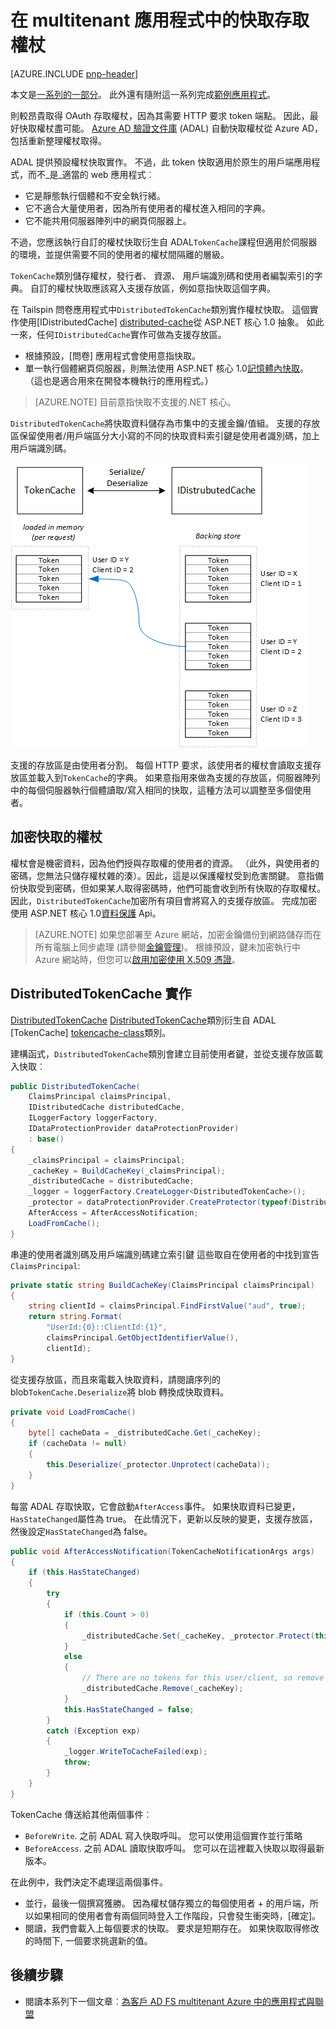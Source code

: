 <properties
   pageTitle="快取 multitenant 應用程式中的存取權杖 |Microsoft Azure"
   description="快取用於啟動後端 Web API 的存取權杖"
   services=""
   documentationCenter="na"
   authors="MikeWasson"
   manager="roshar"
   editor=""
   tags=""/>

<tags
   ms.service="guidance"
   ms.devlang="dotnet"
   ms.topic="article"
   ms.tgt_pltfrm="na"
   ms.workload="na"
   ms.date="02/16/2016"
   ms.author="mwasson"/>


# <a name="caching-access-tokens-in-a-multitenant-application"></a>在 multitenant 應用程式中的快取存取權杖

[AZURE.INCLUDE [pnp-header](../../includes/guidance-pnp-header-include.md)]

本文是[一系列的一部分]。 此外還有隨附這一系列完成[範例應用程式]。

則較昂貴取得 OAuth 存取權杖，因為其需要 HTTP 要求 token 端點。 因此，最好快取權杖盡可能。 [Azure AD 驗證文件庫][ ADAL] (ADAL) 自動快取權杖從 Azure AD，包括重新整理權杖取得。

ADAL 提供預設權杖快取實作。 不過，此 token 快取適用於原生的用戶端應用程式，而不_是_適當的 web 應用程式︰

-   它是靜態執行個體和不安全執行緒。
-   它不適合大量使用者，因為所有使用者的權杖進入相同的字典。
-   它不能共用伺服器陣列中的網頁伺服器上。

不過，您應該執行自訂的權杖快取衍生自 ADAL`TokenCache`課程但適用於伺服器的環境，並提供需要不同的使用者的權杖間隔離的層級。

`TokenCache`類別儲存權杖，發行者、 資源、 用戶端識別碼和使用者編製索引的字典。 自訂的權杖快取應該寫入支援存放區，例如意指快取這個字典。

在 Tailspin 問卷應用程式中`DistributedTokenCache`類別實作權杖快取。 這個實作使用[IDistributedCache] [distributed-cache]從 ASP.NET 核心 1.0 抽象。 如此一來，任何`IDistributedCache`實作可做為支援存放區。

-   根據預設，[問卷] 應用程式會使用意指快取。
-   單一執行個體網頁伺服器，則無法使用 ASP.NET 核心 1.0[記憶體內快取][in-memory-cache]。 （這也是適合用來在開發本機執行的應用程式。）

> [AZURE.NOTE] 目前意指快取不支援的.NET 核心。

`DistributedTokenCache`將快取資料儲存為市集中的支援金鑰/值組。 支援的存放區保留使用者/用戶端區分大小寫的不同的快取資料索引鍵是使用者識別碼，加上用戶端識別碼。

![權杖快取](media/guidance-multitenant-identity/token-cache.png)

支援的存放區是由使用者分割。 每個 HTTP 要求，該使用者的權杖會讀取支援存放區並載入到`TokenCache`的字典。 如果意指用來做為支援的存放區，伺服器陣列中的每個伺服器執行個體讀取/寫入相同的快取，這種方法可以調整至多個使用者。

## <a name="encrypting-cached-tokens"></a>加密快取的權杖

權杖會是機密資料，因為他們授與存取權的使用者的資源。 （此外，與使用者的密碼，您無法只儲存權杖雜的湊）。因此，這是以保護權杖受到危害關鍵。 意指備份快取受到密碼，但如果某人取得密碼時，他們可能會收到所有快取的存取權杖。 因此，`DistributedTokenCache`加密所有項目會將寫入的支援存放區。 完成加密使用 ASP.NET 核心 1.0[資料保護][ data-protection] Api。

> [AZURE.NOTE] 如果您部署至 Azure 網站，加密金鑰備份到網路儲存而在所有電腦上同步處理 (請參閱[金鑰管理][key-management])。 根據預設，鍵未加密執行中 Azure 網站時，但您可以[啟用加密使用 X.509 憑證][x509-cert-encryption]。


## <a name="distributedtokencache-implementation"></a>DistributedTokenCache 實作

[DistributedTokenCache] [DistributedTokenCache]類別衍生自 ADAL [TokenCache] [tokencache-class]類別。

建構函式，`DistributedTokenCache`類別會建立目前使用者鍵，並從支援存放區載入快取︰

```csharp
public DistributedTokenCache(
    ClaimsPrincipal claimsPrincipal,
    IDistributedCache distributedCache,
    ILoggerFactory loggerFactory,
    IDataProtectionProvider dataProtectionProvider)
    : base()
{
    _claimsPrincipal = claimsPrincipal;
    _cacheKey = BuildCacheKey(_claimsPrincipal);
    _distributedCache = distributedCache;
    _logger = loggerFactory.CreateLogger<DistributedTokenCache>();
    _protector = dataProtectionProvider.CreateProtector(typeof(DistributedTokenCache).FullName);
    AfterAccess = AfterAccessNotification;
    LoadFromCache();
}
```

串連的使用者識別碼及用戶端識別碼建立索引鍵 這些取自在使用者的中找到宣告`ClaimsPrincipal`:

```csharp
private static string BuildCacheKey(ClaimsPrincipal claimsPrincipal)
{
    string clientId = claimsPrincipal.FindFirstValue("aud", true);
    return string.Format(
        "UserId:{0}::ClientId:{1}",
        claimsPrincipal.GetObjectIdentifierValue(),
        clientId);
}
```

從支援存放區，而且來電載入快取資料，請閱讀序列的 blob`TokenCache.Deserialize`將 blob 轉換成快取資料。

```csharp
private void LoadFromCache()
{
    byte[] cacheData = _distributedCache.Get(_cacheKey);
    if (cacheData != null)
    {
        this.Deserialize(_protector.Unprotect(cacheData));
    }
}
```

每當 ADAL 存取快取，它會啟動`AfterAccess`事件。 如果快取資料已變更，`HasStateChanged`屬性為 true。 在此情況下，更新以反映的變更，支援存放區，然後設定`HasStateChanged`為 false。

```csharp
public void AfterAccessNotification(TokenCacheNotificationArgs args)
{
    if (this.HasStateChanged)
    {
        try
        {
            if (this.Count > 0)
            {
                _distributedCache.Set(_cacheKey, _protector.Protect(this.Serialize()));
            }
            else
            {
                // There are no tokens for this user/client, so remove the item from the cache.
                _distributedCache.Remove(_cacheKey);
            }
            this.HasStateChanged = false;
        }
        catch (Exception exp)
        {
            _logger.WriteToCacheFailed(exp);
            throw;
        }
    }
}
```

TokenCache 傳送給其他兩個事件︰

- `BeforeWrite`. 之前 ADAL 寫入快取呼叫。 您可以使用這個實作並行策略
- `BeforeAccess`. 之前 ADAL 讀取快取呼叫。 您可以在這裡載入快取以取得最新版本。

在此例中，我們決定不處理這兩個事件。

- 並行，最後一個撰寫獲勝。 因為權杖儲存獨立的每個使用者 + 的用戶端，所以如果相同的使用者會有兩個同時登入工作階段，只會發生衝突時，[確定]。
- 閱讀，我們會載入上每個要求的快取。 要求是短期存在。 如果快取取得修改的時間下, 一個要求挑選新的值。

## <a name="next-steps"></a>後續步驟

- 閱讀本系列下一個文章︰[為客戶 AD FS multitenant Azure 中的應用程式與聯盟][adfs]

<!-- links -->
[ADAL]: https://msdn.microsoft.com/library/azure/jj573266.aspx
[adfs]: guidance-multitenant-identity-adfs.md
[data-protection]: https://docs.asp.net/en/latest/security/data-protection/index.html
[distributed-cache]: https://docs.asp.net/en/latest/fundamentals/distributed-cache.html
[DistributedTokenCache]: https://github.com/Azure-Samples/guidance-identity-management-for-multitenant-apps/blob/master/src/Tailspin.Surveys.TokenStorage/DistributedTokenCache.cs
[key-management]: https://docs.asp.net/en/latest/security/data-protection/configuration/default-settings.html
[in-memory-cache]: https://docs.asp.net/en/latest/fundamentals/caching.html
[tokencache-class]: https://msdn.microsoft.com/library/azure/microsoft.identitymodel.clients.activedirectory.tokencache.aspx
[x509-cert-encryption]: https://docs.asp.net/en/latest/security/data-protection/implementation/key-encryption-at-rest.html#x-509-certificate
[一系列的一部分]: guidance-multitenant-identity.md
[範例應用程式]: https://github.com/Azure-Samples/guidance-identity-management-for-multitenant-apps
